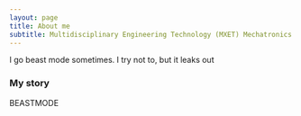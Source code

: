 ```yaml
---
layout: page
title: About me
subtitle: Multidisciplinary Engineering Technology (MXET) Mechatronics Student at Texas A&M University
---
```


I go beast mode sometimes. I try not to, but it leaks out

### My story

BEASTMODE
